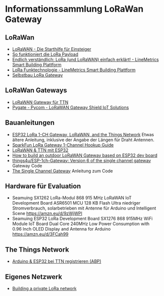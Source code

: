 # Informationssammlung LoRaWan Gateway

## LoRaWan

- [LoRaWAN - Die Starthilfe für Einsteiger](https://www.aeq-web.com/starthilfe-lorawan/)
- [So funktioniert die LoRa Payload](https://www.aeq-web.com/so-funktioniert-die-lora-payload-encoder-decoder-ttn/)
- [Endlich verständlich: LoRa (und LoRaWAN) einfach erklärt! - LineMetrics Smart Building Plattform](https://www.linemetrics.com/de/lora-und-lorawan-einfach-erklaert/)
- [LoRa Funktechnologie - LineMetrics Smart Building Plattform](https://www.linemetrics.com/de/plattform/lora-funktechnologie/)
- [Selbstbau LoRa Gateway](https://www.aeq-web.com/selbstbau-https-lora-gateway-fur-iot-mit-esp32-lora-board/)

## LoRaWan Gateways

- [LoRaWAN Gateway für TTN](https://www.aeq-web.com/dragino-lg-02-lora-wan-gateway-the-things-network-ttn-setup/)
- [Pygate - Pycom - LoRaWAN Gateway Shield IoT Solutions](https://pycom.io/product/pygate/)

## Bauanleitungen

- [ESP32 LoRa 1-CH Gateway, LoRaWAN, and the Things Network](https://learn.sparkfun.com/tutorials/esp32-lora-1-ch-gateway-lorawan-and-the-things-network/all) Etwas ältere Anleitung, inklusive der Angabe der Längen für Draht Antennen.
- [SparkFun LoRa Gateway 1-Channel Hookup Guide](https://learn.sparkfun.com/tutorials/sparkfun-lora-gateway-1-channel-hookup-guide/all)
- [LoRaWAN & TTN mit ESP32](https://www.aeq-web.com/lorawan-ttn-mit-heltec-esp32-lora-board-abp-mode/)
- [How to build an outdoor LoRaWAN Gateway based on ESP32 dev board](https://emanuelepagliari.it/2020/10/12/how-to-build-lorawan-gateway-heltec-esp32-lora/)
- [things4u/ESP-1ch-Gateway: Version 6 of the single channel gateway](https://github.com/things4u/ESP-1ch-Gateway) Gateway Code
- [The Single Channel Gateway](http://things4u.github.io/Projects/SingleChannelGateway/) Anleitung zum Code


## Hardware für Evaluation  

- Seamuing SX1262 LoRa-Modul 868 915 MHz LoRaWAN IoT Development Board ASR6501 MCU 128 KB Flash Ultra niedriger Stromverbrauch, solarbetrieben mit Antenne für Arduino und Intelligent Scene https://amzn.eu/d/9zWjWPI
- Seamuing ESP32 LoRa Development Board SX1276 868 915MHz WiFi Module IoT Board Dual Core 240MHz Low Power Consumption with 0.96 Inch OLED Display and Antenna for Arduino https://amzn.eu/d/3FCah99

## The Things Network

- [Arduino & ESP32 bei TTN registrieren (ABP)](https://www.aeq-web.com/arduino-esp32-ttgo-sensor-registrieren-bei-lorawan-ttn-abp-mode/)

## Eigenes Netzwerk

- [Building a private LoRa network](https://os.mbed.com/docs/mbed-os/v6.15/apis/LoRa-tutorial.html)
